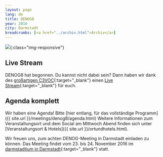 ```yaml
---
layout: page
lang: de
title: DENOG8
year: 2016
city: Darmstadt
breadcrumbs: [<a href="../archiv.html">Archiv</a>]
---
```

![](/images/meeting-8.jpg){:class="img-responsive"}

## Live Stream

DENOG8 hat begonnen. Du kannst nicht dabei sein? Dann haben wir dank des [großartigen C3VOC](https://c3voc.de/){:target="_blank"} einen [Live Stream](https://streaming.media.ccc.de/denog16/q2/#schedule){:target="_blank"} für euch.

## Agenda komplett

Wir haben eine Agenda! Bitte [hier entlang, für das vollständige Programm]({{ site.url }}/meetings/denog8/agenda.html)
Weitere Informationen zum Veranstaltungsort und dem Social am Mittwoch Abend finden sich unter [Veranstaltungsort & Hotels]({{ site.url }}/ortundhotels.html).

Wir freuen uns, zum achten DENOG-Meeting in Darmstadt einladen zu können. Das Meeting findet vom 23. bis 24. November 2016 im [darmstadtium in Darmstadt](http://www.darmstadtium.de/){:target="_blank"} statt.